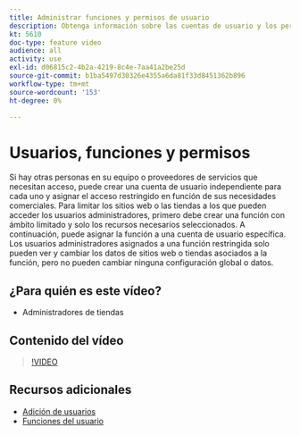 ```yaml
---
title: Administrar funciones y permisos de usuario
description: Obtenga información sobre las cuentas de usuario y los permisos utilizados para controlar el acceso a [!DNL Commerce] sitio web y almacene datos en el administrador.
kt: 5610
doc-type: feature video
audience: all
activity: use
exl-id: d06815c2-4b2a-4219-8c4e-7aa41a2be25d
source-git-commit: b1ba5497d30326e4355a6da81f33d8451362b896
workflow-type: tm+mt
source-wordcount: '153'
ht-degree: 0%

---
```


# Usuarios, funciones y permisos

Si hay otras personas en su equipo o proveedores de servicios que necesitan acceso, puede crear una cuenta de usuario independiente para cada uno y asignar el acceso restringido en función de sus necesidades comerciales. Para limitar los sitios web o las tiendas a los que pueden acceder los usuarios administradores, primero debe crear una función con ámbito limitado y solo los recursos necesarios seleccionados. A continuación, puede asignar la función a una cuenta de usuario específica. Los usuarios administradores asignados a una función restringida solo pueden ver y cambiar los datos de sitios web o tiendas asociados a la función, pero no pueden cambiar ninguna configuración global o datos.

## ¿Para quién es este vídeo?

- Administradores de tiendas

## Contenido del vídeo

>[!VIDEO](https://video.tv.adobe.com/v/343654?quality=12&learn=on)

## Recursos adicionales

- [Adición de usuarios](https://docs.magento.com/user-guide/system/permissions-users-all.html)
- [Funciones del usuario](https://docs.magento.com/user-guide/system/permissions-user-roles.html)
